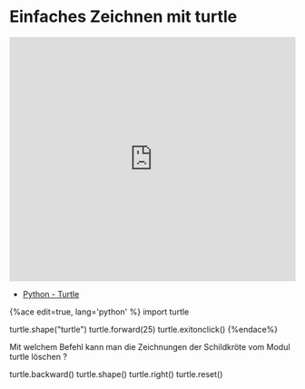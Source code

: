 # Einfaches Zeichnen mit turtle

<iframe src="https://player.vimeo.com/video/140204552?title=0&byline=0&portrait=0" width="100%" height="430" frameborder="0" webkitallowfullscreen mozallowfullscreen allowfullscreen></iframe>

<!--sec data-title="Links" data-id="links" data-show=true ces-->

* [Python - Turtle](https://docs.python.org/3.6/library/turtle.html)

<!--endsec-->

<!--sec data-title="Python-Programm" data-id="editor" data-show=true data-collapse=true ces-->

{%ace edit=true, lang='python' %}
import turtle

turtle.shape("turtle")
turtle.forward(25)
turtle.exitonclick()
{%endace%}

<!--endsec-->

<!--sec data-title="Quiz" data-id="quiz" data-show=true data-collapse=true ces-->

<quiz name="">
    <question>
        <p>Mit welchem Befehl kann man die Zeichnungen der Schildkröte vom Modul turtle löschen ?</p>
        <answer>turtle.backward()</answer>
        <answer>turtle.shape()</answer>
        <answer>turtle.right()</answer>
        <answer correct>turtle.reset()</answer>
    </question>
</quiz>

<!--endsec-->
